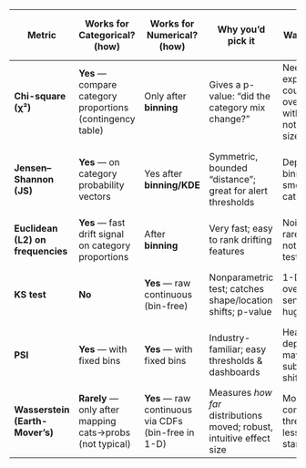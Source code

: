 | Metric                            | Works for Categorical? (how)                               | Works for Numerical? (how)                          | Why you’d pick it                                                     | Watch-outs                                                           | **Best for Large Banks – Categorical**              | **Best for Large Banks – Numerical**                            |
| --------------------------------- | ---------------------------------------------------------- | --------------------------------------------------- | --------------------------------------------------------------------- | -------------------------------------------------------------------- | --------------------------------------------------- | --------------------------------------------------------------- |
| **Chi-square (χ²)**               | **Yes** — compare category proportions (contingency table) | Only after **binning**                              | Gives a p-value: “did the category mix change?”                       | Needs expected counts ≥5; over-flags with huge N; not an effect size | ⚠️ Use for **significance** (pair with JS for size) | —                                                               |
| **Jensen–Shannon (JS)**           | **Yes** — on category probability vectors                  | Yes after **binning/KDE**                           | Symmetric, bounded “distance”; great for alert thresholds             | Depends on binning; smooth rare cats                                 | ✅ **Top alert KPI** (pair with χ² for p-value)      | ⚠️ Usable, but most teams prefer Wasserstein for raw continuous |
| **Euclidean (L2) on frequencies** | **Yes** — fast drift signal on category proportions        | After **binning**                                   | Very fast; easy to rank drifting features                             | Noisy on rare cats; not a test/statistic                             | ⚠️ Secondary/cheap signal (not primary KPI)         | —                                                               |
| **KS test**                       | **No**                                                     | **Yes** — raw continuous (bin-free)                 | Nonparametric test; catches shape/location shifts; p-value            | 1-D only; over-sensitive at huge N                                   | —                                                   | ✅ **Standard significance test** (pair with an effect size)     |
| **PSI**                           | **Yes** — with fixed bins                                  | **Yes** — with fixed bins                           | Industry-familiar; easy thresholds & dashboards                       | Heavily bin-dependent; may miss subtle shape shifts                  | ✅ Common **reporting KPI** (keep bins fixed)        | ✅ Common **reporting KPI** (keep bins fixed)                    |
| **Wasserstein (Earth-Mover’s)**   | **Rarely** — only after mapping cats→probs (not typical)   | **Yes** — raw continuous via CDFs (bin-free in 1-D) | Measures *how far* distributions moved; robust, intuitive effect size | More compute; thresholds less standardized                           | —                                                   | ✅ **Top alert KPI** (effect size), with KS for p-value          |
